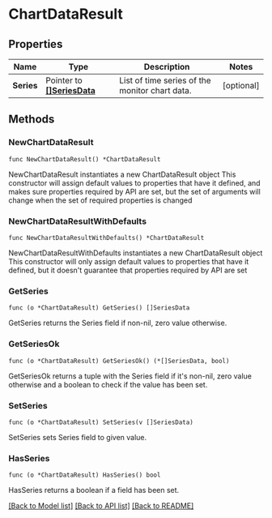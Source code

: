 # ChartDataResult

## Properties

Name | Type | Description | Notes
------------ | ------------- | ------------- | -------------
**Series** | Pointer to [**[]SeriesData**](SeriesData.md) | List of time series of the monitor chart data. | [optional] 

## Methods

### NewChartDataResult

`func NewChartDataResult() *ChartDataResult`

NewChartDataResult instantiates a new ChartDataResult object
This constructor will assign default values to properties that have it defined,
and makes sure properties required by API are set, but the set of arguments
will change when the set of required properties is changed

### NewChartDataResultWithDefaults

`func NewChartDataResultWithDefaults() *ChartDataResult`

NewChartDataResultWithDefaults instantiates a new ChartDataResult object
This constructor will only assign default values to properties that have it defined,
but it doesn't guarantee that properties required by API are set

### GetSeries

`func (o *ChartDataResult) GetSeries() []SeriesData`

GetSeries returns the Series field if non-nil, zero value otherwise.

### GetSeriesOk

`func (o *ChartDataResult) GetSeriesOk() (*[]SeriesData, bool)`

GetSeriesOk returns a tuple with the Series field if it's non-nil, zero value otherwise
and a boolean to check if the value has been set.

### SetSeries

`func (o *ChartDataResult) SetSeries(v []SeriesData)`

SetSeries sets Series field to given value.

### HasSeries

`func (o *ChartDataResult) HasSeries() bool`

HasSeries returns a boolean if a field has been set.


[[Back to Model list]](../README.md#documentation-for-models) [[Back to API list]](../README.md#documentation-for-api-endpoints) [[Back to README]](../README.md)


